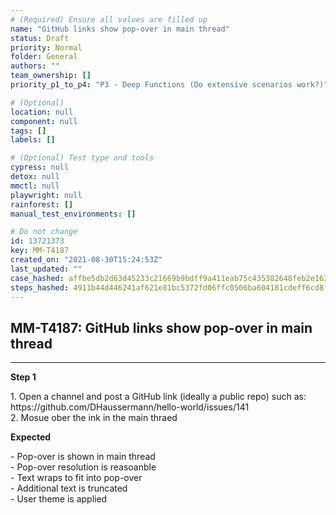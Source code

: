 ```yaml
---
# (Required) Ensure all values are filled up
name: "GitHub links show pop-over in main thread"
status: Draft
priority: Normal
folder: General
authors: ""
team_ownership: []
priority_p1_to_p4: "P3 - Deep Functions (Do extensive scenarios work?)"

# (Optional)
location: null
component: null
tags: []
labels: []

# (Optional) Test type and tools
cypress: null
detox: null
mmctl: null
playwright: null
rainforest: []
manual_test_environments: []

# Do not change
id: 13721373
key: MM-T4187
created_on: "2021-08-30T15:24:53Z"
last_updated: ""
case_hashed: affbe5db2d63d45233c21669b9bdff9a411eab75c435382648feb2e1627f4c2fed069a882bade6b54567a34b23701105
steps_hashed: 4911b44d446241af621e81bc5372fd06ffc0506ba604181cdeff6cd8f1eb3f880ea2135948cf46c6e6b9b031f8bd4e9f
---
```


<!-- (Auto-generated) Based on frontmatter's "key" and "name" -->

## MM-T4187: GitHub links show pop-over in main thread

---

**Step 1**

1\. Open a channel and post a GitHub link (ideally a public repo) such as: https\://github.com/DHaussermann/hello-world/issues/141\
2\. Mosue ober the ink in the main thraed

**Expected**

\- Pop-over is shown in main thread\
\- Pop-over resolution is reasoanble\
\- Text wraps to fit into pop-over\
\- Additional text is truncated\
\- User theme is applied
